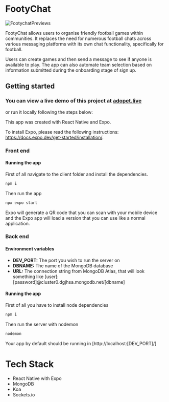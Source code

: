 # FootyChat

![FootychatPreviews](https://user-images.githubusercontent.com/105861220/206741959-b47c5be2-4636-474f-aaaf-b8d23ecc542c.png)

FootyChat allows users to organise friendly football games within communities. It replaces the need for numerous football chats across various messaging platforms with its own chat functionality, specifically for football. 

Users can create games and then send a message to see if anyone is available to play. The app can also automate team selection based on information submitted during the onboarding stage of sign up.

## Getting started

### You can view a live demo of this project at [adopet.live](https://adopet.live)

or run it locally following the steps below:

This app was created with React Native and Expo.

To install Expo, please read the following instructions: https://docs.expo.dev/get-started/installation/.

### Front end

#### Running the app

First of all navigate to the client folder and install the dependencies.

```bash
npm i
```

Then run the app

```bash
npx expo start
```

Expo will generate a QR code that you can scan with your mobile device and the Expo app will load a version that you can use like a normal application.

### Back end

#### Environment variables

- **DEV_PORT:** The port you wish to run the server on
- **DBNAME:** The name of the MongoDB database
- **URL:** The connection string from MongoDB Atlas, that will look something like [user]:[password]@cluster0.dgjhsa.mongodb.net/[dbname]

#### Running the app

First of all you have to install node dependencies

```bash
npm i
```

Then run the server with nodemon

```bash
nodemon
```

Your app by default should be running in [http://localhost:[DEV_PORT]/]

# Tech Stack
- React Native with Expo
- MongoDB
- Koa
- Sockets.io



